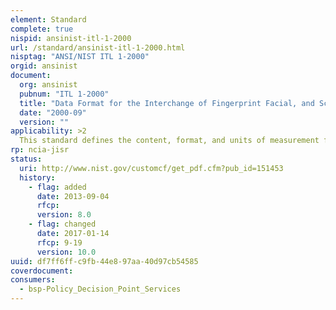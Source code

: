 ```yaml
---
element: Standard
complete: true
nispid: ansinist-itl-1-2000
url: /standard/ansinist-itl-1-2000.html
nisptag: "ANSI/NIST ITL 1-2000"
orgid: ansinist
document:
  org: ansinist
  pubnum: "ITL 1-2000"
  title: "Data Format for the Interchange of Fingerprint Facial, and Scar Mark and Tattoo (SMT) Information"
  date: "2000-09"
  version: ""
applicability: >2
  This standard defines the content, format, and units of measurement for the exchange of fingerprint, palmprint, facial/mugshot, and scar, mark, and tattoo (SMT) image information that may be used in the identification process of a subject. The information consists of a variety of mandatory and optional items, including scanning parameters, related descriptive and record data, digitized fingerprint information, and compressed or uncompressed images.
rp: ncia-jisr
status:
  uri: http://www.nist.gov/customcf/get_pdf.cfm?pub_id=151453
  history: 
    - flag: added
      date: 2013-09-04
      rfcp: 
      version: 8.0
    - flag: changed
      date: 2017-01-14
      rfcp: 9-19
      version: 10.0
uuid: df7ff6ff-c9fb-44e8-97aa-40d97cb54585
coverdocument:
consumers:
  - bsp-Policy_Decision_Point_Services
---
```

